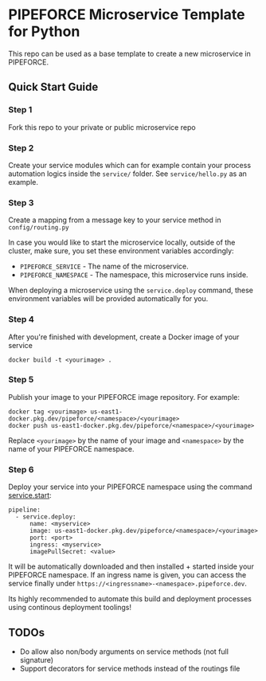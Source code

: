 # PIPEFORCE Microservice Template for Python

This repo can be used as a base template to create a new microservice in PIPEFORCE.

## Quick Start Guide

### Step 1

Fork this repo to your private or public microservice repo

### Step 2

Create your service modules which can for example contain your process automation logics inside the `service/` folder.
See `service/hello.py` as an example.

### Step 3

Create a mapping from a message key to your service method in `config/routing.py`

In case you would like to start the microservice locally, outside of the cluster, make sure, you set these environment variables accordingly:

- `PIPEFORCE_SERVICE` - The name of the microservice.
- `PIPEFORCE_NAMESPACE` - The namespace, this microservice runs inside.

When deploying a microservice using the `service.deploy` command, these environment variables will be provided automatically for you.

### Step 4

After you're finished with development, create a Docker image of your service

```docker build -t <yourimage> .```

### Step 5

Publish your image to your PIPEFORCE image repository. For example:

```
docker tag <yourimage> us-east1-docker.pkg.dev/pipeforce/<namespace>/<yourimage>
docker push us-east1-docker.pkg.dev/pipeforce/<namespace>/<yourimage>
```

Replace `<yourimage>` by the name of your image and `<namespace>` by the name of your PIPEFORCE namespace.

### Step 6

Deploy your service into your PIPEFORCE namespace using the
command [service.start](https://pipeforce.github.io/docs/api/commands#servicestart):

``` 
pipeline:  
  - service.deploy:  
      name: <myservice>
      image: us-east1-docker.pkg.dev/pipeforce/<namespace>/<yourimage>
      port: <port>  
      ingress: <myservice>  
      imagePullSecret: <value> 
```

It will be automatically downloaded and then installed + started inside your PIPEFORCE namespace. If an ingress name is
given, you can access the service finally under ``https://<ingressname>-<namespace>.pipeforce.dev``.

Its highly recommended to automate this build and deployment processes using continous deployment toolings!

## TODOs

- Do allow also non/body arguments on service methods (not full signature)
- Support decorators for service methods instead of the routings file
